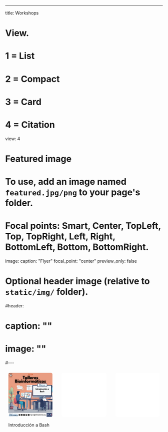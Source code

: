 ---
title: Workshops

# View.
#   1 = List
#   2 = Compact
#   3 = Card
#   4 = Citation
view: 4

# Featured image
# To use, add an image named `featured.jpg/png` to your page's folder. 
# Focal points: Smart, Center, TopLeft, Top, TopRight, Left, Right, BottomLeft, Bottom, BottomRight.
image:
  caption: "Flyer"
  focal_point: "center"
  preview_only: false

# Optional header image (relative to `static/img/` folder).
#header:
#  caption: ""
#  image: ""
#---

<div style="display: grid; grid-template-columns: repeat(3, 1fr); gap: 10px;">

<div style="padding: 10px;">
<a href="rsg-argentina.netlify.app/workshops/introduccion_a_bash/">
    <img src="Bash.png" alt="Imagen 1" style="width: 100%; height: auto; border-radius: 5px;">
</a>
<p>Introducción a Bash</p>
</div>

<div style="padding: 10px;">
<a href="rsg-argentina.netlify.app/workshops/">
    <img src="blank.png" alt="Imagen 2" style="width: 100%; height: auto; border-radius: 5px;">
</a>
</div>

<div style="padding: 10px;">
<a href="rsg-argentina.netlify.app/workshops/">
    <img src="blank.png" alt="Imagen 3" style="width: 100%; height: auto; border-radius: 5px;">
</a>
</div>

